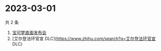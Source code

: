 # 2023-03-01

共 2 条

<!-- BEGIN ZHIHUSEARCH -->
<!-- 最后更新时间 Wed Mar 01 2023 08:43:27 GMT+0800 (China Standard Time) -->
1. [宝可梦直面发布会](https://www.zhihu.com/search?q=宝可梦直面发布会)
1. [艾尔登法环官宣 DLC](https://www.zhihu.com/search?q=艾尔登法环官宣 DLC)
<!-- END ZHIHUSEARCH -->
